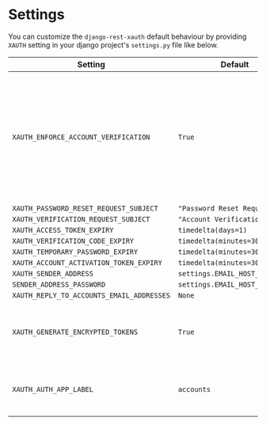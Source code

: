 # Settings

You can customize the `django-rest-xauth` default behaviour by providing `XAUTH` setting in your django project's
`settings.py` file like below.

| Setting | Default | Description |
| ---- | --- | ----- |
| `XAUTH_ENFORCE_ACCOUNT_VERIFICATION` | `True` | Checks if user account is verified before returning access token otherwise account verification token is returned |
| `XAUTH_PASSWORD_RESET_REQUEST_SUBJECT` | `"Password Reset Request"` |  |
| `XAUTH_VERIFICATION_REQUEST_SUBJECT` | `"Account Verification"` |  |
| `XAUTH_ACCESS_TOKEN_EXPIRY` | `timedelta(days=1)` |  |
| `XAUTH_VERIFICATION_CODE_EXPIRY` | `timedelta(minutes=30)` |  |
| `XAUTH_TEMPORARY_PASSWORD_EXPIRY` | `timedelta(minutes=30)` |  |
| `XAUTH_ACCOUNT_ACTIVATION_TOKEN_EXPIRY` | `timedelta(minutes=30)` |  |
| `XAUTH_SENDER_ADDRESS` | `settings.EMAIL_HOST_USER` |  |
| `SENDER_ADDRESS_PASSWORD` | `settings.EMAIL_HOST_PASSWORD` |  |
| `XAUTH_REPLY_TO_ACCOUNTS_EMAIL_ADDRESSES` | `None` |  |
| `XAUTH_GENERATE_ENCRYPTED_TOKENS` | `True` | Indicates a need to generate encrypted JWT token(s) |
| `XAUTH_AUTH_APP_LABEL` | `accounts` | Which app should the dependant classes be installed |